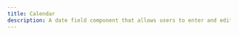 ```yaml
---
title: Calendar
description: A date field component that allows users to enter and edit date.
---
```


<HeaderDocs :title="frontmatter.title" :description="frontmatter.description"/>
